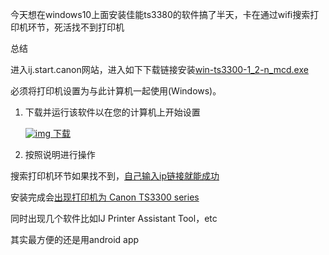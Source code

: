 

今天想在windows10上面安装佳能ts3380的软件搞了半天，卡在通过wifi搜索打印机环节，死活找不到打印机



总结

进入ij.start.canon网站，进入如下下载链接安装<u>win-ts3300-1_2-n_mcd.exe</u>

必须将打印机设置为与此计算机一起使用(Windows)。

1. 下载并运行该软件以在您的计算机上开始设置

   [![img](https://ij.manual.canon/ij/webmanual/WebGS/WGS/images/common/wg_dl_icon.png) 下载](https://pdisp01.c-wss.com/gdl/WWUFORedirectTarget.do?id=MDEwMDAxMDM2NzAz&cmp=Y01&lang=EN)

2. 按照说明进行操作

搜索打印机环节如果找不到，<u>自己输入ip链接就能成功</u>

安装完成会<u>出现打印机为 Canon TS3300 series</u>

同时出现几个软件比如IJ Printer Assistant Tool，etc



其实最方便的还是用android app

